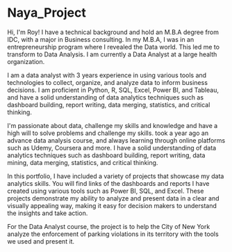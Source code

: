 # Naya_Project
Hi, I'm Roy! I have a technical background and hold an M.B.A degree from IDC, with a major in Business consulting. 
In my M.B.A, I was in an entrepreneurship program where I revealed the Data world. This led me to transform to Data Analysis. I am currently a Data Analyst at a large health organization.

I am a data analyst with 3 years experience in using various tools and technologies to collect, organize, and analyze data to inform business decisions. I am proficient in Python, R, SQL, Excel, Power BI, and Tableau, and have a solid understanding of data analytics techniques such as dashboard building, report writing, data merging, statistics, and critical thinking.

I'm passionate about data, challenge my skills and knowledge and have a high will to solve problems and challenge my skills. took a year ago an advance data analysis course, and always learning through online platforms such as Udemy, Coursera and more.
I have a solid understanding of data analytics techniques such as dashboard building, report writing, data mining, data merging, statistics, and critical thinking.

In this portfolio, I have included a variety of projects that showcase my data analytics skills. You will find links of the dashboards and reports I have created using various tools such as Power BI, SQL, and Excel. 
These projects demonstrate my ability to analyze and present data in a clear and visually appealing way, making it easy for decision makers to understand the insights and take action.

For the Data Analyst course, the project is to help the City of New York analyze the enforcement of parking violations in its territory with the tools we used and present it.
